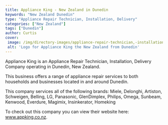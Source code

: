 ```yaml
---
title: Appliance King - New Zealand in Dunedin
keywords: "New Zealand Dunedin"
type: "Appliance Repair Technician, Installation, Delivery"
categories: ["New Zealand"]
tags: ["Dunedin"]
author: Curtis
cover: 
 image: /img/directory-images/appliance-repair-technician,-installation,-delivery/appliance-king.webp
 alt: 'Logo for Appliance King the New Zealand from Dunedin'
---
```


Appliance King is an Appliance Repair Technician, Installation, Delivery Company operating in Dunedin, New Zealand.

This business offers a range of appliance repair services to both households and businesses located in and around Dunedin.

This company services all of the following brands: Miele, Delonghi, Artiston, Schweigen, Belling, LG, Panasonic, GlenDimplex, Philips, Omega, Sunbeam, Kenwood, Everdure, Magimix, Insinkerator, Homeking

To check out this company you can view their website here: www.appking.co.nz.

